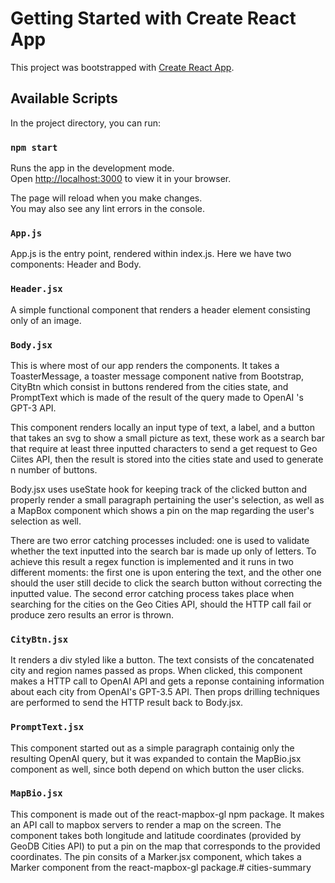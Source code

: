 # Getting Started with Create React App

This project was bootstrapped with [Create React App](https://github.com/facebook/create-react-app).

## Available Scripts

In the project directory, you can run:

### `npm start`

Runs the app in the development mode.\
Open [http://localhost:3000](http://localhost:3000) to view it in your browser.

The page will reload when you make changes.\
You may also see any lint errors in the console.

### `App.js`
App.js is the entry point, rendered within index.js. Here we have two components: Header and Body.

### `Header.jsx`
A simple functional component that renders a header element consisting only of an image.

### `Body.jsx`
This is where most of our app renders the components. It takes a ToasterMessage, a toaster message component native from Bootstrap, CityBtn which consist in buttons rendered from the cities state, and PromptText
which is made of the result of the query made to OpenAI 's GPT-3 API. 

This component renders locally an input type of text, a label, and a button that takes an svg to show a small picture as text, these work as a search bar that require at least three inputted characters to send a get request to Geo Ciites API, then the result is stored into the cities state and used to generate n number of buttons.

Body.jsx uses useState hook for keeping track of the clicked button and properly render a small paragraph pertaining the user's selection, as well as a MapBox component which shows a pin on the map regarding the user's selection as well.

There are two error catching processes included: one is used to validate whether the text inputted into the search bar is made up only of letters. To achieve this result a regex function is implemented and it runs
in two different moments: the first one is upon entering the text, and the other one should the user still decide to click the search button without correcting the inputted value.
The second error catching process takes place when searching for the cities on the Geo Cities API, should the HTTP call fail or produce zero results an error is thrown.

### `CityBtn.jsx`
It renders a div styled like a button. The text consists of the concatenated city and region  names passed as props. When clicked, this component makes a HTTP call to OpenAI API
and gets a reponse containing  information about each city from OpenAI's GPT-3.5 API. Then props drilling techniques are performed to send the HTTP result back to Body.jsx.

### `PromptText.jsx`
This component started out as a simple paragraph containig only the resulting OpenAI query, but it was expanded to contain the MapBio.jsx component as well, since both depend on which button the user clicks.

### `MapBio.jsx`
This component is made out of the react-mapbox-gl npm package. It makes an API call to mapbox servers to render a map on the screen. The component takes both longitude and latitude coordinates (provided by GeoDB Cities API) to put a pin on the map that corresponds to the provided coordinates. The pin consits of a Marker.jsx component, which takes a Marker component from the react-mapbox-gl package.# cities-summary
